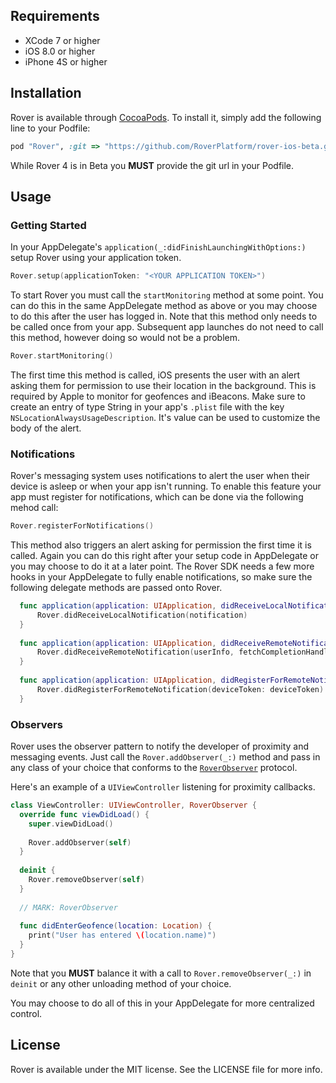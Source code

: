 
## Requirements
  - XCode 7 or higher
  - iOS 8.0 or higher
  - iPhone 4S or higher

## Installation

Rover is available through [CocoaPods](http://cocoapods.org). To install
it, simply add the following line to your Podfile:

```ruby
pod "Rover", :git => "https://github.com/RoverPlatform/rover-ios-beta.git"
```
While Rover 4 is in Beta you **MUST** provide the git url in your Podfile.

## Usage

### Getting Started

In your AppDelegate's `application(_:didFinishLaunchingWithOptions:)` setup Rover using your application token.

```swift
Rover.setup(applicationToken: "<YOUR APPLICATION TOKEN>")
```

To start Rover you must call the `startMonitoring` method at some point. You can do this in the same AppDelegate method as above or you may choose to do this after the user has logged in. Note that this method only needs to be called once from your app. Subsequent app launches do not need to call this method, however doing so would not be a problem.

```swift
Rover.startMonitoring()
```

The first time this method is called, iOS presents the user with an alert asking them for permission to use their location in the background. This is required by Apple to monitor for geofences and iBeacons. Make sure to create an entry of type String in your app's `.plist` file with the key `NSLocationAlwaysUsageDescription`. It's value can be used to customize the body of the alert.

### Notifications

Rover's messaging system uses notifications to alert the user when their device is asleep or when your app isn't running. To enable this feature your app must register for notifications, which can be done via the following mehod call:

```swift
Rover.registerForNotifications()
```

This method also triggers an alert asking for permission the first time it is called. Again you can do this right after your setup code in AppDelegate or you may choose to do it at a later point. The Rover SDK needs a few more hooks in your AppDelegate to fully enable notifications, so make sure the following delegate methods are passed onto Rover.

```swift
  func application(application: UIApplication, didReceiveLocalNotification notification: UILocalNotification) {
      Rover.didReceiveLocalNotification(notification)
  }
  
  func application(application: UIApplication, didReceiveRemoteNotification userInfo: [NSObject : AnyObject], fetchCompletionHandler completionHandler: (UIBackgroundFetchResult) -> Void) {
      Rover.didReceiveRemoteNotification(userInfo, fetchCompletionHandler: completionHandler)
  }
    
  func application(application: UIApplication, didRegisterForRemoteNotificationsWithDeviceToken deviceToken: NSData) {
      Rover.didRegisterForRemoteNotification(deviceToken: deviceToken)
  }
```

### Observers

Rover uses the observer pattern to notify the developer of proximity and messaging events. Just call the `Rover.addObserver(_:)` method and pass in any class of your choice that conforms to the [`RoverObserver`](https://github.com/RoverPlatform/rover-ios-beta/blob/master/Pod/Classes/RoverObserver.swift) protocol.

Here's an example of a `UIViewController` listening for proximity callbacks.

```swift
class ViewController: UIViewController, RoverObserver {
  override func viewDidLoad() {
    super.viewDidLoad()
    
    Rover.addObserver(self)
  }
  
  deinit {
    Rover.removeObserver(self)
  }
  
  // MARK: RoverObserver
  
  func didEnterGeofence(location: Location) {
    print("User has entered \(location.name)")
  }
}
```

Note that you **MUST** balance it with a call to `Rover.removeObserver(_:)` in `deinit` or any other unloading method of your choice.

You may choose to do all of this in your AppDelegate for more centralized control.

## License

Rover is available under the MIT license. See the LICENSE file for more info.
